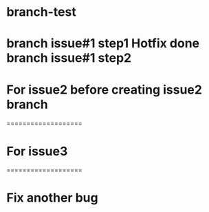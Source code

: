 # branch-test
branch issue#1 step1
Hotfix done
branch issue#1 step2
===================
# For issue2 before creating issue2 branch
===================
# For issue3
===================
# Fix another bug

